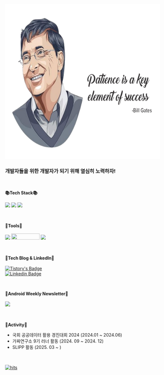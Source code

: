 <!--
**thsamajiki/thsamajiki** is a ✨ _special_ ✨ repository because its `README.md` (this file) appears on your GitHub profile.

Here are some ideas to get you started:

- 🔭 I’m currently working on ...
- 🌱 I’m currently learning ...
- 👯 I’m looking to collaborate on ...
- 🤔 I’m looking for help with ...
- 💬 Ask me about ...
- 📫 How to reach me: ...
- 😄 Pronouns: ...
- ⚡ Fun fact: ...
-->
<img src="images/bill-gates-patience-quote2.png" width="720px" height="504px">


### 개발자들을 위한 개발자가 되기 위해 열심히 노력하자!

<br><br>
<strong>📚Tech Stack📚</strong><br><br>
<img src="https://img.shields.io/badge/Android-3DDC84?style=for-the-badge&logo=Android&logoColor=white">
<img src="https://img.shields.io/badge/Java-1E8CBE?style=for-the-badge&logo=Java&logoColor=white">
<img src="https://img.shields.io/badge/Kotlin-7F52FF?style=for-the-badge&logo=Kotlin&logoColor=white">

<br><br>
<strong>🔨Tools🔨</strong><br><br>
<img src="https://img.shields.io/badge/Android Studio-3DDC84?style=flat-square&logo=Android Studio&logoColor=white"/>
<img src="https://w7.pngwing.com/pngs/376/844/png-transparent-jetbrains-intellij-button-icon.png" width="92px" height="20px" />
<img src="https://img.shields.io/badge/Git-F05032?style=flat-square&logo=git&logoColor=white"/>

<br><br>
<strong>🎨Tech Blog & LinkedIn🎨</strong><br><br>
[![Tistory's Badge](https://github-readme-tistory-card.vercel.app/api/badge?name=TechBlog)](https://spacelife.tistory.com/)<br>
[![Linkedin Badge](https://img.shields.io/badge/-LinkedIn-blue?style=flat-square&logo=Linkedin&logoColor=white&link=https://www.linkedin.com/in/%ED%98%B8%EC%84%AD-%EC%A0%95-94b0b2247/)](https://www.linkedin.com/in/%ED%98%B8%EC%84%AD-%EC%A0%95-94b0b2247/)


<br><br>
<strong>📰Android Weekly Newsletter📰</strong><br><br>
<a href="https://androidweekly.net/" target="_blank">
  <img src="https://img.shields.io/badge/Android_Weekly-34A853?style=flat&logo=android&logoColor=white" />
</a>

<br><br>
<strong>🎋Activity🎋</strong>
- 국회 공공데이터 활용 경진대회 2024 (2024.01 ~ 2024.06)
- 가짜연구소 9기 러너 활동 (2024. 09 ~ 2024. 12)
- SLIPP 활동 (2025. 03 ~ )

<br><br>
[![hits](https://myhits.vercel.app/api/hit/https%3A%2F%2Fmyhits.vercel.app?color=blue&label=hits&size=small)](https://myhits.vercel.app)
